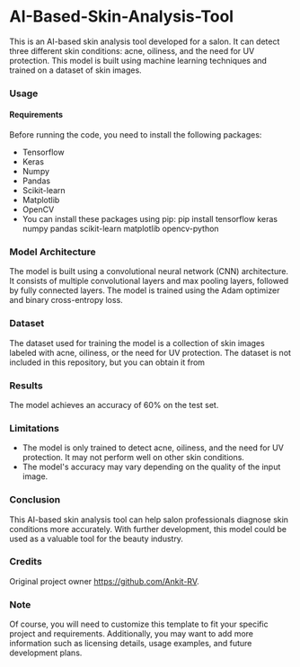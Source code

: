 # AI-Based-Skin-Analysis-Tool
This is an AI-based skin analysis tool developed for a salon. It can detect three different skin conditions: acne, oiliness, and the need for UV protection. This model is built using machine learning techniques and trained on a dataset of skin images.

### Usage
#### Requirements
Before running the code, you need to install the following packages:

* Tensorflow
* Keras
* Numpy
* Pandas
* Scikit-learn
* Matplotlib
* OpenCV
* You can install these packages using pip:
pip install tensorflow keras numpy pandas scikit-learn matplotlib opencv-python

### Model Architecture

The model is built using a convolutional neural network (CNN) architecture. It consists of multiple convolutional layers and max pooling layers, followed by fully connected layers. The model is trained using the Adam optimizer and binary cross-entropy loss.

### Dataset
The dataset used for training the model is a collection of skin images labeled with acne, oiliness, or the need for UV protection. The dataset is not included in this repository, but you can obtain it from

### Results
The model achieves an accuracy of 60% on the test set.

### Limitations
* The model is only trained to detect acne, oiliness, and the need for UV protection. It may not perform well on other skin conditions.
* The model's accuracy may vary depending on the quality of the input image.


### Conclusion
This AI-based skin analysis tool can help salon professionals diagnose skin conditions more accurately. With further development, this model could be used as a valuable tool for the beauty industry.

### Credits
Original project owner https://github.com/Ankit-RV.

### Note
Of course, you will need to customize this template to fit your specific project and requirements. Additionally, you may want to add more information such as licensing details, usage examples, and future development plans.
